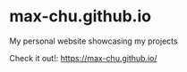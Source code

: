 # max-chu.github.io
My personal website showcasing my projects

Check it out!: https://max-chu.github.io/
